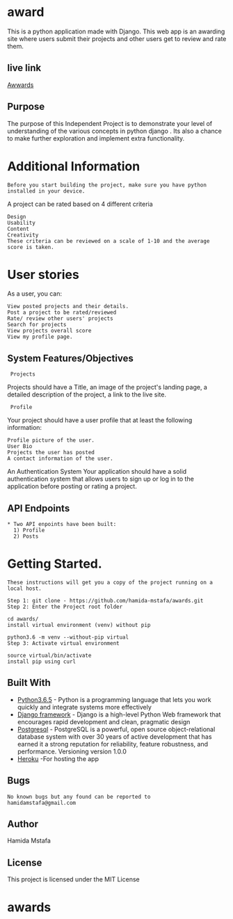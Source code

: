 # award
This is a python application made with Django.
This web app is an awarding site where users submit their projects and other users get to  review and rate them.

## live link
  <a href="awardmids.herokuapp.com">Awwards</a>

## Purpose
The purpose of this Independent Project is to demonstrate your level of understanding of the various concepts in python django .
Its also a chance to make further exploration and implement extra functionality.

# Additional Information
    Before you start building the project, make sure you have python installed in your device.



A project can be rated based on 4 different criteria

    Design
    Usability
    Content
    Creativity
    These criteria can be reviewed on a scale of 1-10 and the average score is taken.

# User stories
As a user, you can:

    View posted projects and their details.
    Post a project to be rated/reviewed
    Rate/ review other users' projects
    Search for projects
    View projects overall score
    View my profile page.

## System Features/Objectives
     Projects
Projects should have a Title, an image of the project's landing page, a detailed description of the project, a link to the live site.

     Profile
Your project should have a user profile that at least the following information:

    Profile picture of the user.
    User Bio
    Projects the user has posted
    A contact information of the user.
 An Authentication System
    Your application should have a solid authentication system that allows users to sign up or log in to the application before posting or rating a project.



##  API Endpoints
    * Two API enpoints have been built:
      1) Profile
      2) Posts



# Getting Started.

    These instructions will get you a copy of the project running on a local host.

    Step 1: git clone - https://github.com/hamida-mstafa/awards.git
    Step 2: Enter the Project root folder

    cd awards/
    install virtual environment (venv) without pip

    python3.6 -m venv --without-pip virtual
    Step 3: Activate virtual environment

    source virtual/bin/activate
    install pip using curl


## Built With

* [Python3.6.5](https://docs.python.org/3/) - Python is a programming language that lets you work quickly and integrate systems more effectively
* [Django framework](https://docs.djangoproject.com/en/2.1/) - Django is a high-level Python Web framework that encourages rapid development and clean, pragmatic design
* [Postgresql](https://www.postgresql.org/docs/) - PostgreSQL is a powerful, open source object-relational database system with over 30 years of active development that has earned it a strong reputation for reliability, feature robustness, and performance.
    Versioning
    version 1.0.0
* [Heroku](https://dashboard.heroku.com) -For hosting the app

## Bugs
    No known bugs but any found can be reported to
    hamidamstafa@gmail.com
## Author

Hamida Mstafa
## License

This project is licensed under the MIT License
# awards
